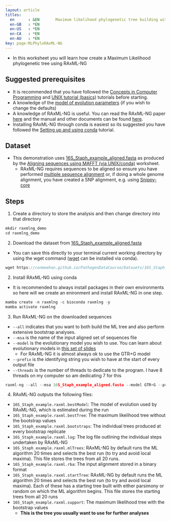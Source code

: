 ```yaml
---
layout: article
titles:
  en      : &EN       Maximum likelihood phylogenetic tree building with RAxML-ng (via UNIX/conda)
  en-GB   : *EN
  en-US   : *EN
  en-CA   : *EN
  en-AU   : *EN
key: page-MLPhyloRAxML-NG
---
```


*	In this worksheet you will learn how create a Maximum Likelihood phylogenetic tree using RAxML-NG

## Suggested prerequisites
* It is recommended that you have followed the [Concepts in Computer Programming](https://conmeehan.github.io/PathogenDataCourse/ConceptsInComputerProgramming) and [UNIX tutorial (basics)](https://conmeehan.github.io/UNIXtutorial) tutorials before starting.
* A knowledge of the [model of evolution parameters](https://conmeehan.github.io/PathogenDataCourse/SlideSets/ModelsOfEvolution.pptx) (if you wish to change the defaults)
* A knowledge of RAxML-NG is useful. You can read the RAxML-NG paper [here](https://academic.oup.com/bioinformatics/article/35/21/4453/5487384) and the manual and other documents can be found [here](https://github.com/amkozlov/raxml-ng/). 
* Installing RAxML-NG through conda is easiest so its suggested you have followed the [Setting up and using conda](https://conmeehan.github.io/PathogenDataCourse/CondaInstallAndUse) tutorial.



## Dataset
*	This demonstration uses [16S_Staph_example_aligned.fasta](https://conmeehan.github.io/PathogenDataCourse/Datasets/16S_Staph_example_aligned.fasta) as produced by the [Aligning sequences using MAFFT (via UNIX/conda)](https://conmeehan.github.io/PathogenDataCourse/Worksheets/AligningSequences_MafftUNIX) worksheet.
	* RAxML-NG requires sequences to be aligned so ensure you have performed [multiple sequence alignment](https://conmeehan.github.io/PathogenDataCourse/Worksheets/AligningSequences_Mafft_UNIX) or, if doing a whole genome alignment, you have created a SNP alignment, e.g. using [Snippy-core](https://github.com/tseemann/snippy#core-snp-phylogeny)

## Steps
1. Create a directory to store the analysis and then change directory into that directory
```c
mkdir raxmlng_demo
cd raxmlng_demo
```

2. Download the dataset from [16S_Staph_example_aligned.fasta](https://conmeehan.github.io/PathogenDataCourse/Datasets/16S_Staph_example_aligned.fasta)
* You can save this directly to your terminal current working directory by using the wget command ([wget](https://anaconda.org/anaconda/wget) can be installed via conda).

```c
wget https://conmeehan.github.io/PathogenDataCourse/Datasets/16S_Staph_example_aligned.fasta
```


2. Install RAxML-NG using conda
  * It is recommended to always install packages in their own environments so here will we create an enironment and install RAxML-NG in one step. 
```c
mamba create -n raxmlng -c bioconda raxmlng -y
mamba activate raxmlng
```

3. Run RAxML-NG on the downloaded sequences

* `--all` indicates that you want to both build the ML tree and also perform extensive bootstrap analyses. 
* `--msa` is the name of the input aligned set of sequences file
* `--model` is the evolutionary model you wish to use. You can learn about evolutionary models in [this set of slides](https://conmeehan.github.io/PathogenDataCourse//SlideSets/ModelsOfEvolution.pptx)
	* For RAxML-NG it is almost always ok to use the GTR+G model
*  `--prefix` is the identifying string you wish to have at the start of every output file
*	`--threads` is the number of threads to dedicate to the program. I have 8 threads on my computer so am dedicating 7 for this
```c
raxml-ng --all --msa 16S_Staph_example_aligned.fasta --model GTR+G --prefix 16S_Staph_example --threads 7
```

4. RAxML-NG outputs the following files:
* `16S_Staph_example.raxml.bestModel`: The model of evolution used by RAxML-NG, which is estimated during the run
* `16S_Staph_example.raxml.bestTree`: The maximum likelihood tree without the bootstrap values
* `16S_Staph_example.raxml.bootstraps`: The individual trees produced at every bootstrap replicate
* `16S_Staph_example.raxml.log`: The log file outlining the individual steps undertaken by RAxML-NG
* `16S_Staph_example.raxml.mlTrees`: RAxML-NG by default runs the ML algorithm 20 times and selects the best run (to try and avoid local maxima). This file stores the trees from all 20 runs.
* `16S_Staph_example.raxml.rba`: The input alignment stored in a binary format
* `16S_Staph_example.raxml.startTree`: RAxML-NG by default runs the ML algorithm 20 times and selects the best run (to try and avoid local maxima). Each of these has a starting tree built with either parsimony or random on which the ML algorithm begins. This file stores the starting trees from all 20 runs
* `16S_Staph_example.raxml.support`: The maximum likelihood tree with the bootstrap values
	* **This is the tree you usually want to use for further analyses**